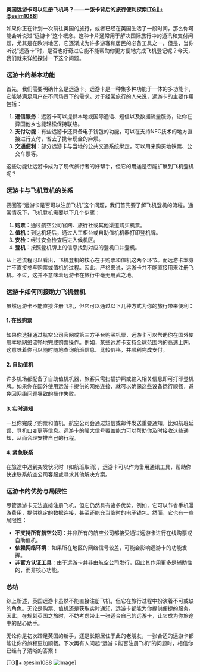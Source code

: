 **英国远游卡可以注册飞机吗？——一张卡背后的旅行便利探索[[TG💪+ @esim1088](https://t.me/s/esim1088)]**

如果你正在计划一次前往英国的旅行，或者已经在英国生活了一段时间，那么你可能会听说过“远游卡”这个概念。这种卡片通常用于解决国际旅行中的通讯和支付问题，尤其是在欧洲地区，它逐渐成为许多游客和居民的必备工具之一。但是，当你听说“远游卡”时，是否也好奇过它能不能帮助你更方便地完成飞机登记呢？今天，我们就来详细探讨一下这个问题。

### 远游卡的基本功能

首先，我们需要明确什么是远游卡。远游卡是一种集多种功能于一体的多功能卡，它能够满足用户在不同场景下的需求。对于经常旅行的人来说，远游卡的主要作用包括：

1. **通信服务**：远游卡可以提供本地或国际通话、短信以及数据流量服务，让你在异国他乡也能轻松保持联络。
2. **支付功能**：有些远游卡还具备电子钱包的功能，可以在支持NFC技术的地方直接进行支付，省去了携带现金的麻烦。
3. **交通便利**：部分远游卡与当地的公共交通系统绑定，可以用来购买地铁票、公交车票等。

这些功能让远游卡成为了现代旅行者的好帮手，但它的用途是否能扩展到飞机登机呢？

### 远游卡与飞机登机的关系

要回答“远游卡是否可以注册飞机”这个问题，我们首先要了解飞机登机的流程。通常情况下，飞机登机需要以下几个步骤：

1. **购票**：通过航空公司官网、旅行社或其他渠道购买机票。
2. **值机**：到达机场后，通过人工柜台或自助值机机器打印登机牌。
3. **安检**：经过安全检查后进入候机区。
4. **登机**：按照登机牌上的信息找到对应的登机口并登机。

从上述流程可以看出，飞机登机的核心在于购票和值机这两个环节。而远游卡本身并不直接参与购票或值机的过程。因此，严格来说，远游卡并不能直接用来注册飞机。不过，这并不意味着远游卡在旅行中毫无用武之地。

### 远游卡如何间接助力飞机登机

虽然远游卡不能直接注册飞机，但它可以通过以下几种方式为你的旅行带来便利：

#### 1. **在线购票**
   如果你选择通过航空公司官网或第三方平台购买机票，远游卡可以帮助你在国外使用本地网络流畅地完成购票操作。例如，某些远游卡支持全球范围内的高速上网，这意味着你可以随时随地查询航班信息、比较价格，并顺利完成支付。

#### 2. **自助值机**
   许多机场都配备了自助值机机器，旅客只需扫描护照或输入相关信息即可打印登机牌。如果你在国外使用远游卡提供的网络连接，就可以确保这些设备运行顺畅，避免因网络问题导致的操作失败。

#### 3. **实时通知**
   一旦你完成了购票和值机，航空公司会通过短信或邮件发送重要通知，比如航班延误、登机口变更等信息。远游卡的强大信号覆盖能力可以帮助你及时接收这些通知，从而合理安排自己的行程。

#### 4. **紧急联系**
   在旅途中遇到突发状况时（如航班取消），远游卡可以作为备用通讯工具，帮助你快速联系航空公司客服或寻求其他解决方案。

### 远游卡的优势与局限性

尽管远游卡无法直接注册飞机，但它仍然具有诸多优势。例如，它可以节省手机漫游费用，提供稳定的数据连接，甚至还能充当临时的电子钱包。然而，它也有一些局限性：

- **不支持所有航空公司**：并非所有的航空公司都接受通过远游卡进行在线购票或自助值机。
- **依赖网络环境**：如果所在地区的网络信号较差，可能会影响远游卡的功能发挥。
- **非官方认证工具**：由于远游卡并非由航空公司发行，因此其作用更多是辅助性的，而非核心功能。

### 总结

综上所述，英国远游卡虽然不能直接注册飞机，但它在旅行过程中扮演着不可或缺的角色。无论是购票、值机还是获取实时通知，远游卡都能为你提供便捷的服务。因此，在规划英国之旅时，不妨考虑带上一张适合自己的远游卡，让它成为你旅途中的贴心助手。

无论你是初次踏足英国的新手，还是长期居住于此的老朋友，一张合适的远游卡都能让你的旅程更加顺畅。下次再有人问起“远游卡能否注册飞机”的问题时，相信你已经有了清晰的答案！

[[TG💪+ @esim1088](https://t.me/s/esim1088) ![Image](https://i.postimg.cc/4NQfJmqS/Snipaste-2025-05-13-00-14-12.png)]